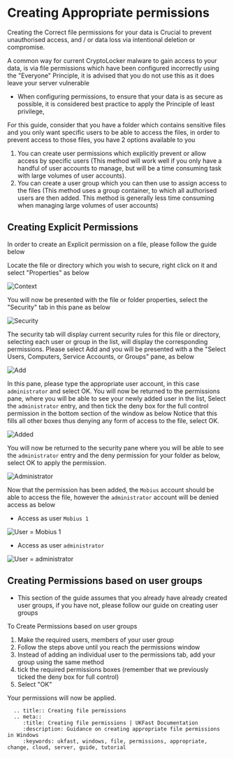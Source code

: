 # Creating Appropriate permissions

Creating the Correct file permissions for your data is Crucial to prevent unauthorised access, and / or data loss via intentional deletion or compromise.

A common way for current CryptoLocker malware to gain access to your data, is via file permissions which have been configured incorrectly using the "Everyone" Principle, it is advised that you do not use this as it does leave your server vulnerable

* When configuring permissions, to ensure that your data is as secure as possible, it is considered best practice to apply the Principle of least privilege,

For this guide, consider that you have a folder which contains sensitive files and you only want specific users to be able to access the files, in order to prevent access to those files, you have 2 options available to you

1. You can create user permissions which explicitly prevent or allow access by specific users (This method will work well if you only have a handful of user accounts to manage, but will be a time consuming task with large volumes of user accounts).
2. You can create a user group which you can then use to assign access to the files (This method uses a group container, to which all authorised users are then added. This method is generally less time consuming when managing large volumes of user accounts)

## Creating Explicit Permissions

In order to create an Explicit permission on a file, please follow the guide below

Locate the file or directory which you wish to secure, right click on it and select "Properties" as below

![Context](Images/permissions/rightclick.png)

You will now be presented with the file or folder properties, select the "Security" tab in this pane as below

![Security](Images/permissions/security.png)

The security tab will display current security rules for this file or directory, selecting each user or group in the list, will display the corresponding permissions.
Please select Add and you will be presented with a the "Select Users, Computers, Service Accounts, or Groups" pane, as below

![Add](Images/permissions/add.PNG)

In this pane, please type the appropriate user account, in this case `administrator` and select OK.
You will now be returned to the permissions pane, where you will be able to see your newly added user in the list, Select the `administrator` entry, and then tick the deny box for the full control permission in the bottom section of the window as below
Notice that this fills all other boxes thus denying any form of access to the file, select OK.

![Added](Images/permissions/added.png)

You will now be returned to the security pane where you will be able to see the `administrator` entry and the deny permission for your folder as below, select OK to apply the permission.

![Administrator](Images/permissions/administrator.png)

Now that the permission has been added, the `Mobius` account should be able to access the file, however the `administrator` account will be denied access as below

* Access as user `Mobius 1`

![User = Mobius 1](Images/permissions/asmobiusdatavisible.png)

* Access as user `administrator`

![User = administrator](Images/permissions/asadminaccessdenied.png)

## Creating Permissions based on user groups

* This section of the guide assumes that you already have already created user groups, if you have not, please follow our guide on creating user groups

To Create Permissions based on user groups

1. Make the required users, members of your user group
2. Follow the steps above until you reach the permissions window
3. Instead of adding an individual user to the permissions tab, add your group using the same method
4. tick the required permissions boxes (remember that we previously ticked the deny box for full control)
5. Select "OK"

Your permissions will now be applied.

```eval_rst
  .. title:: Creating file permissions
  .. meta::
     :title: Creating file permissions | UKFast Documentation
     :description: Guidance on creating appropriate file permissions in Windows
     :keywords: ukfast, windows, file, permissions, appropriate, change, cloud, server, guide, tutorial
```

